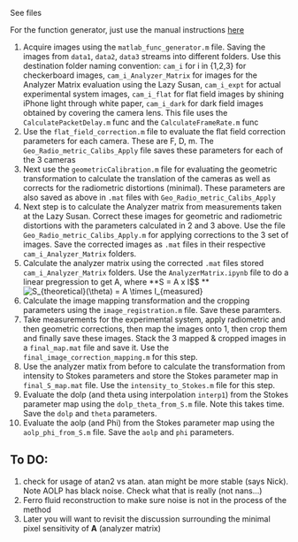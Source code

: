 See files

For the function generator, just use the manual instructions [here](http://web.mit.edu/8.13/8.13d/manuals/bnc-555-digital-delay-generator.pdf)

1. Acquire images using the `matlab_func_generator.m` file. Saving the images from `data1`, `data2`, `data3` streams into different folders. Use this destination folder naming convention: `cam_i` for i in {1,2,3} for checkerboard images, `cam_i_Analyzer_Matrix` for images for the Analyzer Matrix evaluation using the Lazy Susan, `cam_i_expt` for actual experimental system images, `cam_i_flat` for flat field images by shining iPhone light through white paper, `cam_i_dark` for dark field images obtained by covering the camera lens. This file uses the `CalculatePacketDelay.m` func and the `CalculateFrameRate.m` func
2. Use the `flat_field_correction.m` file to evaluate the flat field correction parameters for each camera. These are F, D, m. The `Geo_Radio_metric_Calibs_Apply` file saves these parameters for each of the 3 cameras
3. Next use the `geometricCalibration.m` file for evaluating the geometric transformation to calculate the translation of the cameras as well as corrects for the radiometric distortions (minimal). These parameters are also saved as above in `.mat` files with `Geo_Radio_metric_Calibs_Apply` 
4. Next step is to calculate the Analyzer matrix from measurements taken at the Lazy Susan. Correct these images for geometric and radiometric distortions with the parameters calculated in 2 and 3 above. Use the file `Geo_Radio_metric_Calibs_Apply.m` for applying corrections to the 3 set of images. Save the corrected images as `.mat` files in their respective `cam_i_Analyzer_Matrix` folders.
5. Calculate the analyzer matrix using the corrected `.mat` files stored `cam_i_Analyzer_Matrix` folders. Use the `AnalyzerMatrix.ipynb` file to do a linear pregression to get A, where **S = A x I$$ ** <img src="https://latex.codecogs.com/gif.latex?S_{theoretical}(\theta)&space;=&space;A&space;\times&space;I_{measured}" title="S_{theoretical}(\theta) = A \times I_{measured}" />
6. Calculate the image mapping transformation and the cropping parameters using the `image_registration.m` file. Save these paramters.
7. Take measurements for the experimental system, apply radiometric and then geometric corrections, then map the images onto 1, then crop them and finally save these images. Stack the 3 mapped & cropped images in a `final_map.mat` file and save it. Use the `final_image_correction_mapping.m` for this step.
8. Use the analyzer matix from before to calculate the transformation from intensity to Stokes parameters and store the Stokes parameter map in `final_S_map.mat` file. Use the `intensity_to_Stokes.m` file for this step.
9. Evaluate the dolp (and theta using interpolation `interp1`) from the Stokes parameter map using the `dolp_theta_from_S.m` file. Note this takes time. Save the `dolp` and `theta` parameters.
10. Evaluate the aolp (and Phi) from the Stokes parameter map using the `aolp_phi_from_S.m` file. Save the `aolp` and `phi` parameters.


## To DO: 

1. check for usage of atan2 vs atan. atan might be more stable (says Nick). Note AOLP has black noise. Check what that is really (not nans...)
2. Ferro fluid reconstruction to make sure noise is not in the process of the method
3. Later you will want to revisit the discussion surrounding the minimal pixel sensitivity of **A** (analyzer matrix)
